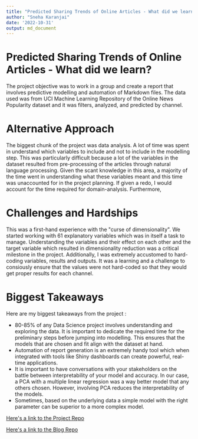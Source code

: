 ```yaml
---
title: "Predicted Sharing Trends of Online Articles - What did we learn?"
author: "Sneha Karanjai"
date: '2022-10-31'
output: md_document
---
```


# Predicted Sharing Trends of Online Articles - What did we learn? 
The project objective was to work in a group and create a report that involves predictive modelling and automation of Markdown files. The data used was from UCI Machine Learning Repository of the Online News Popularity dataset and it was filters, analyzed, and predicted by channel. 

# Alternative Approach
The biggest chunk of the project was data analysis. A lot of time was spent in understand which variables to include and not to include in the modelling step. This was particularly difficult because a lot of the variables in the dataset resulted from pre-processing of the articles through natural language processing. Given the scant knowledge in this area, a majority of the time went in understanding what these variables meant and this time was unaccounted for in the project planning. If given a redo, I would account for the time required for domain-analysis. Furthermore,

# Challenges and Hardships 
This was a first-hand experience with the "curse of dimensionality". We started working with 61 explanatory variables which was in itself a task to manage. Understanding the variables and their effect on each other and the target variable which resulted in dimensionality reduction was a critical milestone in the project. 
Additionally, I was extremely accustomed to hard-coding variables, results and outputs. It was a learning and a challenge to consiously ensure that the values were not hard-coded so that they would get proper results for each channel.

# Biggest Takeaways
Here are my biggest takeaways from the project : 
- 80-85% of any Data Science project involves understanding and exploring the data. It is important to dedicate the required time for the preliminary steps before jumping into modelling. This ensures that the models that are chosen and fit align with the dataset at hand. 
- Automation of report generation is an extremely handy tool which when integrated with tools like Shiny dashboards can create powerful, real-time applications. 
- It is important to have conversations with your stakeholders on the battle between interpretability of your model and accuracy. In our case, a PCA with a multiple linear regression was a way better model that any  others chosen. However, involving PCA reduces the interpretability of the models. 
- Sometimes, based on the underlying data a simple model with the right parameter can be superior to a more complex model.

[Here's a link to the Project Repo](https://github.com/mcartron10/Stat558_Project3_CartronKaranjai)

[Here's a link to the Blog Repo ](https://github.com/sneha-k/sneha-k.github.io)



 
